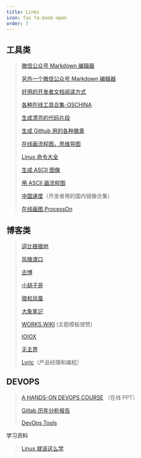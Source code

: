 ```yaml
---
title: Links
icon: fas fa-book-open
order: 7
---
```


## 工具类

> [微信公众号 Markdown 编辑器](https://doocs.github.io/md/)
>
> [另外一个微信公众号 Markdown 编辑器](https://lab.lyric.im/wxformat/)
>
> [好用的开发者文档阅读方式](http://devdocs.io/offline)
>
> [各种在线工具合集-OSCHINA](http://tool.oschina.net)
>
> [生成漂亮的代码片段](https://carbon.now.sh)
>
> [生成 Github 用的各种徽章](http://shields.io/#your-badge)
>
> [在线画流程图，思维导图](https://www.freedgo.com/)
>
> [Linux 命令大全](https://www.linuxcool.com/)
>
> [生成 ASCII 图像](https://onlineasciitools.com/)
>
> [用 ASCII 画流程图](http://asciiflow.com/)
>
> [中国速度](https://china-speed.org.cn/)（开发者用的国内镜像合集）
>
> [在线画图 ProcessOn](https://www.processon.com/)

## 博客类

> [逗比根据地](https://doub.bid)
>
> [风陵渡口](https://thief.one)
>
> [古博](https://www.gubo.org)
>
> [小胡子哥](https://www.barretlee.com/)
>
> [狼和凤凰](https://www.phodal.com/)
>
> [大象笔记](https://www.sunzhongwei.com/)
>
> [WORKS.WIKI](https://works.wiki/) (主题模板很赞)
>
> [IOIOX](https://www.ioiox.com/)
>
> [无主界](https://www.idleleo.com/)
>
> [Lyric](https://lyric.im/)（产品经理和编程）

## DEVOPS

> [A HANDS-ON DEVOPS COURSE](https://nemonik.github.io/hands-on-DevOps/#/) （在线 PPT）
>
> [Gitlab 历年分析报告](https://learn.gitlab.com/c/forrester-wave-cloud-native-ci-cd-2019?x=GVkN_U)
>
> [DevOps Tools](https://github.com/collections/devops-tools)

学习资料

> [Linux 就该这么学](https://www.linuxprobe.com/chapter-00.html)

